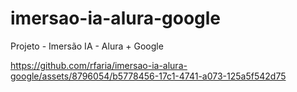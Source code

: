 # imersao-ia-alura-google
Projeto - Imersão IA - Alura + Google

https://github.com/rfaria/imersao-ia-alura-google/assets/8796054/b5778456-17c1-4741-a073-125a5f542d75

